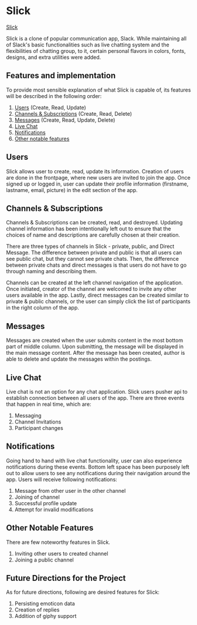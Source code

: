 # Slick


[Slick](https://slick-aa.herokuapp.com/#/)

Slick is a clone of popular communication app, Slack. While maintaining all of Slack's basic functionalities such as live chatting system and the flexibilities of chatting group, to it, certain personal flavors in colors, fonts, designs, and extra utilities were added.

## Features and implementation

To provide most sensible explanation of what Slick is capable of, its features  will be described in the following order:
1. [Users](#users) (Create, Read, Update)
2. [Channels & Subscriptions](#channels-&-subscriptions) (Create, Read, Delete)
3. [Messages](#messages) (Create, Read, Update, Delete)
4. [Live Chat](#live-Chat)
5. [Notifications](#notifications)
6. [Other notable features](#other-notable-features)


## Users

Slick allows user to create, read, update its information. Creation of users are done in the frontpage, where new users are invited to join the app.
Once signed up or logged in, user can update their profile information (firstname, lastname, email, picture) in the edit section of the app.

## Channels & Subscriptions

Channels & Subscriptions can be created, read, and destroyed. Updating channel information has been intentionally left out to ensure that the choices of
name and descriptions are carefully chosen at their creation.

There are three types of channels in Slick - private, public, and Direct Message. The difference between private and public is that all users can see public chat,
 but they cannot see private chats. Then, the difference between private chats and direct messages is that users do not have to go through naming and describing them.

Channels can be created at the left channel navigation of the application. Once initiated, creator of the channel are welcomed to invite any other users available in the app.
Lastly, direct messages can be created similar to private & public channels, or the user can simply click the list of participants in the right column of the app.


## Messages

Messages are created when the user submits content in the most bottom part of middle column. Upon submitting, the message will be displayed in the main message content.
After the message has been created, author is able to delete and update the messages within the postings.

## Live Chat

Live chat is not an option for any chat application. Slick users pusher api to establish connection between all users of the app.
There are three events that happen in real time, which are:

1. Messaging
2. Channel Invitations
3. Participant changes

## Notifications

Going hand to hand with live chat functionality, user can also experience notifications during these events.
Bottom left space has been purposely left out to allow users to see any notifications during their navigation around the app.
Users will receive following notifications:

1. Message from other user in the other channel
2. Joining of channel
3. Successful profile update
4. Attempt for invalid modifications

## Other Notable Features

There are few noteworthy features in Slick.
1. Inviting other users to created channel
2. Joining a public channel

## Future Directions for the Project

As for future directions, following are desired features for Slick:

1. Persisting emoticon data
2. Creation of replies
3. Addition of giphy support
